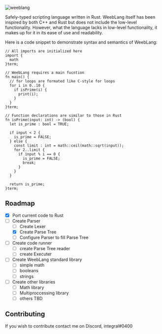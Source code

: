 ![weeblang](https://user-images.githubusercontent.com/73722314/115655384-371eeb00-a301-11eb-85ec-ad9589d2d524.png)

Safely-typed scripting language written in Rust.
WeebLang itself has been inspired by both C++ and Rust but does not include the low-level functionality.
However, what the language lacks in low-level functionality, it makes up for it in its ease of use and readability.

Here is a code snippet to demonstrate syntax and semantics of WeebLang:
```
// All imports are initialized here
import {
  math
}term;

// WeebLang requires a main fucntion
fn main() {
  // for loops are formated like C-style for loops
  for i in 0..10 {
    if isPrime(i) {
      print(i);
    }
  }
}term;

// Function declarations are similar to those in Rust
fn isPrime(input: int) -> (bool) {
  let is_prime : bool = TRUE;

  if input < 2 {
    is_prime = FALSE;
  } else {
    const limit : int = math::ceil(math::sqrt(input));
    for 2..limit {
      if input % i == 0 {
        is_prime = FALSE;
        break;
      }
    }
  }

  return is_prime;
}term;
```

## Roadmap
- [X] Port current code to Rust
- [ ] Create Parser
  - [ ] Create Lexer
  - [X] Create Parse Tree
  - [ ] Configure Parser to fill Parse Tree
- [ ] Create code runner
  - [ ] create Parse Tree reader
  - [ ] create Executer
- [ ] Create WeebLang standard library
  - [ ] simple math
  - [ ] booleans
  - [ ] strings
- [ ] Create other libraries
  - [ ] Math library
  - [ ] Multiproccessing library
  - [ ] others TBD

## Contributing
If you wish to contribute contact me on Discord, integral#0400
